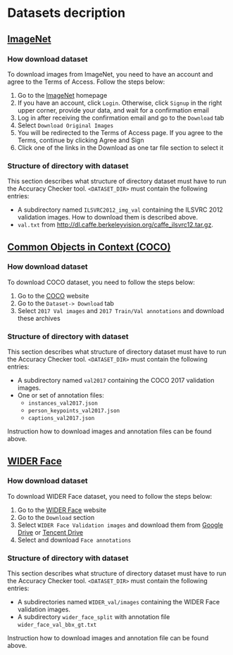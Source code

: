 # Datasets decription

## [ImageNet](http://image-net.org/challenges/LSVRC/2012/index)

### How download dataset

To download images from ImageNet, you need to have an account and agree to the Terms of Access. Follow the steps below:
1. Go to the [ImageNet](http://www.image-net.org/) homepage
2. If you have an account, click `Login`. Otherwise, click `Signup` in the right upper corner, provide your data, and wait for a confirmation email
3. Log in after receiving the confirmation email and go to the `Download` tab
4. Select `Download Original Images`
5. You will be redirected to the Terms of Access page. If you agree to the Terms, continue by clicking Agree and Sign
6. Click one of the links in the Download as one tar file section to select it

### Structure of directory with dataset

This section describes what structure of directory dataset must have to run the Accuracy Checker tool.
`<DATASET_DIR>` must contain the following entries:
* A subdirectory named `ILSVRC2012_img_val` containing the ILSVRC 2012 validation images. How to download them is described above.
* `val.txt` from <http://dl.caffe.berkeleyvision.org/caffe_ilsvrc12.tar.gz>.

## [Common Objects in Context (COCO)](http://cocodataset.org/#home)

### How download dataset

To download COCO dataset, you need to follow the steps below:
1. Go to the [COCO](http://cocodataset.org/#home) website
2. Go to the `Dataset-> Download` tab
3. Select `2017 Val images` and `2017 Train/Val annotations` and download these archives

### Structure of directory with dataset

This section describes what structure of directory dataset must have to run the Accuracy Checker tool.
`<DATASET_DIR>` must contain the following entries:
* A subdirectory named `val2017` containing the COCO 2017 validation images.
* One or set of annotation files:
    * `instances_val2017.json`
    * `person_keypoints_val2017.json`
    * `captions_val2017.json`

Instruction how to download images and annotation files can be found above.

## [WIDER Face](http://shuoyang1213.me/WIDERFACE/)

### How download dataset

To download WIDER Face dataset, you need to follow the steps below:
1. Go to the [WIDER Face](http://shuoyang1213.me/WIDERFACE/) website
2. Go to the `Download` section
3. Select `WIDER Face Validation images` and download them from [Google Drive](https://drive.google.com/file/d/0B6eKvaijfFUDd3dIRmpvSk8tLUk/view) or [Tencent Drive](https://share.weiyun.com/5ot9Qv1)
4. Select and download `Face annotations`

### Structure of directory with dataset

This section describes what structure of directory dataset must have to run the Accuracy Checker tool.
`<DATASET_DIR>` must contain the following entries:
* A subdirectories named `WIDER_val/images` containing the WIDER Face validation images.
* A subdirectory `wider_face_split` with annotation file `wider_face_val_bbx_gt.txt`

Instruction how to download images and annotation file can be found above.
